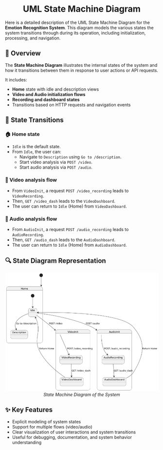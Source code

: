 <div id="header" align="center">
  <h1>UML State Machine Diagram</h1>
</div>

Here is a detailed description of the UML State Machine Diagram for the **Emotion Recognition System**. This diagram models the various states the system transitions through during its operation, including initialization, processing, and navigation.

## :pushpin: Overview

The **State Machine Diagram** illustrates the internal states of the system and how it transitions between them in response to user actions or API requests.

It includes:
- **Home** state with idle and description views
- **Video and Audio initialization flows**
- **Recording and dashboard states**
- Transitions based on HTTP requests and navigation events

## :twisted_rightwards_arrows: State Transitions

### :house: Home state
- `Idle` is the default state.
- From `Idle`, the user can:
  - Navigate to `Description` using `Go to /description`.
  - Start video analysis via `POST /video`.
  - Start audio analysis via `POST /audio`.

### :movie_camera: Video analysis flow
- From `VideoInit`, a request `POST /video_recording` leads to `VideoRecording`.
- Then, `GET /video_dash` leads to the `VideoDashboard`.
- The user can return to `Idle` (Home) from `VideoDashboard`.

### :microphone: Audio analysis flow
- From `AudioInit`, a request `POST /audio_recording` leads to `AudioRecording`.
- Then, `GET /audio_dash` leads to the `AudioDashboard`.
- The user can return to `Idle` (Home) from `AudioDashboard`.

## :mag: State Diagram Representation

<p align="center">
  <img src="https://github.com/space13pirate/UML-Diagrams-Labs/blob/main/3.2_state_machine_diagram/state_machine_diagram.png" alt="State Machine Diagram of the System" width="1000"/>
  <br>
  <em>State Machine Diagram of the System</em>
</p>

## :sparkles: Key Features
- Explicit modeling of system states
- Support for multiple flows (video/audio)
- Clear visualization of user interactions and system transitions
- Useful for debugging, documentation, and system behavior understanding
